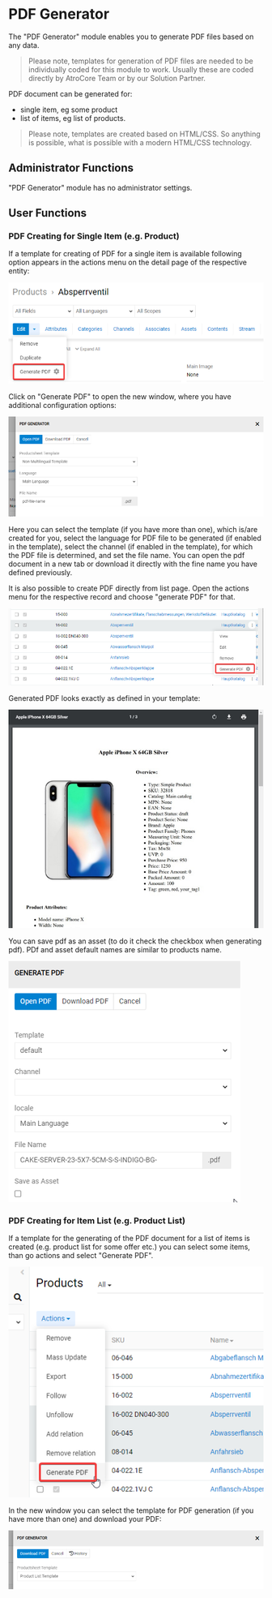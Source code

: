 # PDF Generator

The "PDF Generator" module enables you to generate PDF files based on any data.

> Please note, templates for generation of PDF files are needed to be individually coded for this module to work. Usually these are coded directly by AtroCore Team or by our Solution Partner.

PDF document can be generated for:
- single item, eg some product
- list of items, eg list of products.

> Please note, templates are created based on HTML/CSS. So anything is possible, what is possible with a modern HTML/CSS technology.

## Administrator Functions

"PDF Generator" module has no administrator settings.

## User Functions 

### PDF Creating for Single Item (e.g. Product)

If a template for creating of PDF for a single item is available following option appears in the actions menu on the detail page of the respective entity:

![pdf-generator-function](./_assets/pdf-generator/pdf-generator-function.png)

Click on "Generate PDF" to open the new window, where you have additional configuration options:

![pdf-generator-popup](./_assets/pdf-generator/pdf-generator-popup.png)

Here you can select the template (if you have more than one), which is/are created for you, select the language for PDF file to be generated (if enabled in the template), select the channel (if enabled in the template), for which the PDF file is determined, and set the file name. You can open the pdf document in a new tab or download it directly with the fine name you have defined previously.

It is also possible to create PDF directly from list page. Open the actions menu for the respective record and choose "generate PDF" for that.

![generate-pdf-item-menu](./_assets/pdf-generator/generate-pdf-item-menu.png)

Generated PDF looks exactly as defined in your template:

![Generated PDF](./_assets/pdf-generator/generated-pdf.jpg)

You can save pdf as an asset (to do it check the checkbox when generating pdf). PDf and asset default names are similar to products name.

![saving_pdf_as_an_asset](_assets/saving_pdf_as_an_asset/saving_pdf_as_an_asset_generate.png) 

### PDF Creating for Item List (e.g. Product List)

If a template for the generating of the PDF document for a list of items is created (e.g. product list for some offer etc.) you can select some items, than go actions and select "Generate PDF". 

![generate-pdf-for-selected-items](./_assets/pdf-generator/generate-pdf-for-selected-items.png)

In the new window you can select the template for PDF generation (if you have more than one) and download your PDF:

![pdf-generator-popup-for-list](./_assets/pdf-generator/pdf-generator-popup-for-list.png)
